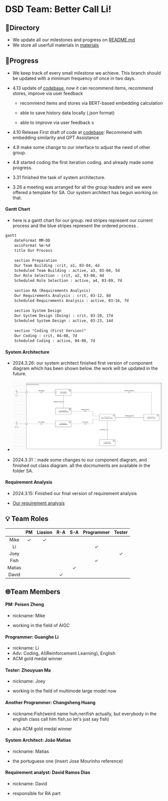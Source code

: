 # DSD Team: Better Call Li!

## 📒Directory

- We update all our milestones and progress on [README.md](./README.md) 
- We store all userfull materials in [materials](./materials) 





## 🚩Progress

- We keep track of every small milestone we achieve. This branch should be updated with a minimum frequency of once in two days. 

- 4.13 update of [codebase](./codebase/), now it can recommend items, recommend stores, improve via user feedback 

    - recommend items and stores via BERT-based embedding calculation

    - able to save history data locally (.json format) 

    - able to improve via user feedback s

- 4.10 Release First draft of code at [codebase](./codebase/): Recommend with embedding similarity and GPT Assistance 

- 4.9 make some change to our interface to adjust the need of other group.

- 4.8 started coding the first iteration coding. and already made some progress.

- 3.31 finished the task of system architecture. 

- 3.26 a meeting was arranged for all the group leaders and we were offered a template for SA. Our system architect has begun working on that.



#### Gantt Chart
 - here is a gantt chart for our group. red stripes represent our current process and the blue stripes represent the ordered process .
```mermaid
gantt
    dateFormat MM-DD
    axisFormat %m-%d
    title Our Process

    section Preparation
    Our Team Building :crit, a1, 03-04, 4d
    Scheduled Team Building : active, a3, 03-04, 5d
    Our Role Selection : crit, a2, 03-08, 4d
    Scheduled Role Selection : active, a4, 03-09, 7d

    section RA (Requirements Analysis)
    Our Requirements Analysis : crit, 03-12, 8d
    Scheduled Requirements Analysis : active, 03-16, 7d

    section System Design
    Our System Design (Doing) : crit, 03-20, 17d
    Scheduled System Design : active, 03-23, 14d

    section "Coding (First Version)"
    Our Coding : crit, 04-08, 7d
    Scheduled Coding : active, 04-08, 7d

```

#### System Architecture
 - 2024.3.26: our system architect finished first version of component diagram which has been shown below. the work will be updated in the future.
 - ![componentDiagram](pics/componentdia.png)

 - 2024.3.31：made some changes to our component diagram, and finished out class diagram. all the docmuments are available in the folder SA.


#### Requirement Analysis

- 2024.3.15: Finished our final version of requirement analysis

- [Our requirement analysis](./req-analysis/req_doc.md) 



## 💡 Team Roles

|        |      PM      |   Liasion    |     R-A      |     S-A      |  Programmer  |    Tester    |
| :----: | :----------: | :----------: | :----------: | :----------: | :----------: | :----------: |
|  Mike  | $\checkmark$ | $\checkmark$ |              |              |              |              |
|   Li   |              |              |              |              | $\checkmark$ |              |
|  Joey  |              |              |              |              |              | $\checkmark$ |
|  Fish  |              |              |              |              | $\checkmark$ |              |
| Matias |              |              |              | $\checkmark$ |              |              |
| David  |              |              | $\checkmark$ |              |              |              |







## 🌐Team Members

#### PM: Peisen Zheng
- nickname: Mike

- working in the field of AIGC

#### Programmer: Guanghe Li 

- nickname: Li
- Adv: Coding, AI(Reinforcement Learning), English
- ACM gold medal winner


#### Tester: Zhouyuan Ma
- nickname: Joey

- working in the field of multimode large model now


#### Another Programmer: Changsheng Huang
- nickname:Fish(weird name huh,nerifish actually, but everybody in the english class call him fish,so let's just say fish)

- also ACM gold medal winner

#### System Architect: João Matias
- nickname: Matias

- the portuguese one (insert Jose Mourinho reference)

#### Requirement analyst: David Ramos Dias
- nickname: David

- responsible for RA part

